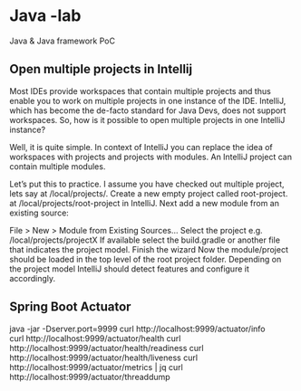 # Java -lab

Java & Java framework PoC

## Open multiple projects in Intellij

Most IDEs provide workspaces that contain multiple projects and thus enable you to work on multiple projects in one
instance of the IDE. IntelliJ, which has become the de-facto standard for Java Devs, does not support workspaces. So, how
is it possible to open multiple projects in one IntelliJ instance?

Well, it is quite simple. In context of IntelliJ you can replace the idea of workspaces with projects and projects with
modules. An IntelliJ project can contain multiple modules.

Let’s put this to practice. I assume you have checked out multiple project, lets say at /local/projects/. Create a new 
empty project called root-project. at /local/projects/root-project in IntelliJ. Next add a new module from an existing source:

File > New > Module from Existing Sources… Select the project e.g. /local/projects/projectX If available select the
build.gradle or another file that indicates the project model. Finish the wizard Now the module/project should be loaded
in the top level of the root project folder. Depending on the project model IntelliJ should detect features and
configure it accordingly.

## Spring Boot Actuator

java -jar -Dserver.port=9999 <example spring boot web app jar> 
curl http://localhost:9999/actuator/info  
curl http://localhost:9999/actuator/health
curl http://localhost:9999/actuator/health/readiness
curl http://localhost:9999/actuator/health/liveness
curl http://localhost:9999/actuator/metrics | jq
curl http://localhost:9999/actuator/threaddump
